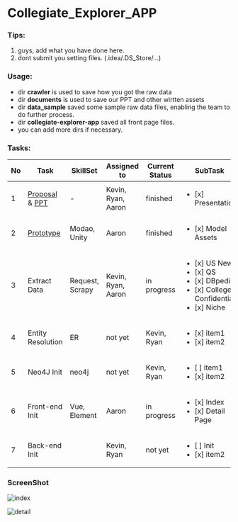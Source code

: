 # Collegiate_Explorer_APP

### Tips:
1. guys, add what you have done here.
2. dont submit you setting files. (.idea/.DS_Store/...)


### Usage:
- dir <b>crawler</b> is used to save how you got the raw data
- dir <b>documents</b> is used to save our PPT and other wirtten assets
- dir <b>data_sample</b> saved some sample raw data files, enabling the team to do further process.
- dir <b>collegiate-explorer-app</b> saved all front page files.
- you can add more dirs if necessary.


### Tasks:
| No|     Task       | SkillSet | Assigned to   | Current Status | SubTask | 
|---|----------------|---------------|---------------|----------------|-----------|
| 1 |[Proposal](https://github.com/Chit-Chaat/Collegiate_Explorer_APP/blob/main/documents/proposal.pdf) & [PPT](https://github.com/Chit-Chaat/Collegiate_Explorer_APP/blob/main/documents/proposal_ppt.pdf)  | -  | Kevin, Ryan, Aaron | finished|  <ul><li>[x] Presentation</li>
| 2 |[Prototype](https://modao.cc/app/PGbqNSPourjzgZo74MkyITYfuJwUVl4?simulator_type=device&sticky)   | Modao, Unity  | Aaron | finished |  <ul><li>[x] Model Assets</li>
| 3 |Extract Data | Request, Scrapy  | Kevin, Ryan, Aaron | in progress|  <ul><li>[x] US News</li><li>[x] QS</li><li>[x] DBpedia</li><li>[x] College Confidential</li><li>[x] Niche</li></ul>
| 4 |Entity Resolution | ER  | not yet | Kevin, Ryan |  <ul><li>[x] item1</li><li>[x] item2</li></ul>
| 5 |Neo4J Init   | neo4j  | not yet | Kevin, Ryan |  <ul><li>[ ] item1</li><li>[x] item2</li></ul>
| 6 |Front-end Init   | Vue, Element  | Aaron | in progress |  <ul><li>[x] Index</li><li>[x] Detail Page</li></ul>
| 7 |Back-end Init   |   | Kevin, Ryan | not yet |  <ul><li>[ ] Init</li><li>[x] item2</li></ul>

### ScreenShot
![index](https://user-images.githubusercontent.com/24391143/97255903-e35a9b80-17ce-11eb-9a92-6e16187376f9.png)


![detail](https://user-images.githubusercontent.com/24391143/97255914-ec4b6d00-17ce-11eb-906a-80153f524ead.png)
